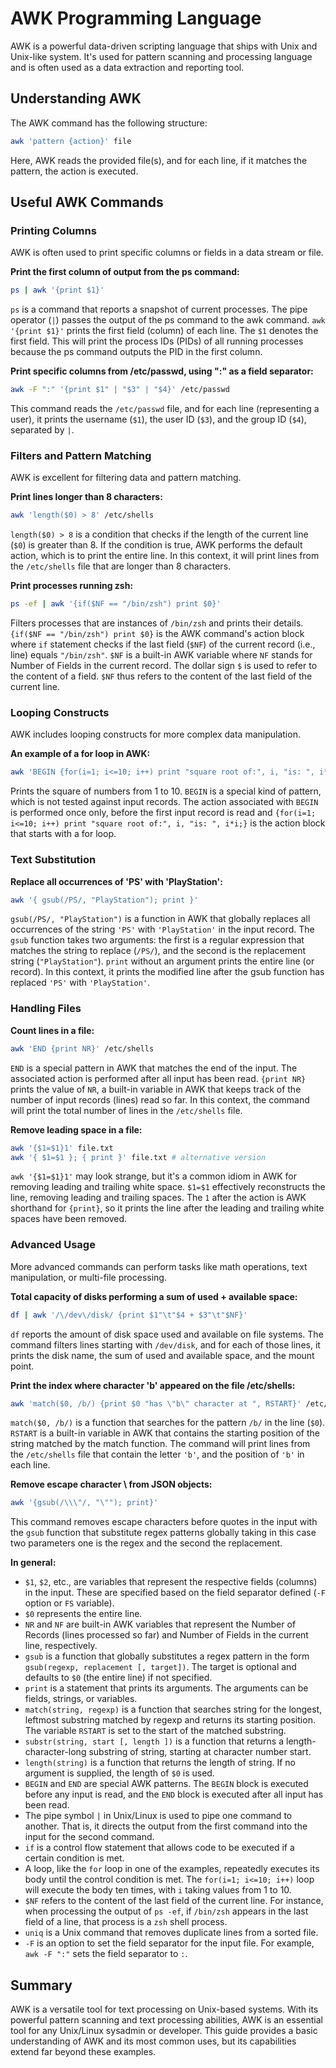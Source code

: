 # AWK Programming Language

AWK is a powerful data-driven scripting language that ships with Unix and Unix-like system. It's used for pattern scanning and processing language and is often used as a data extraction and reporting tool.

## Understanding AWK

The AWK command has the following structure:

```sh
awk 'pattern {action}' file
```

Here, AWK reads the provided file(s), and for each line, if it matches the pattern, the action is executed.

## Useful AWK Commands

### Printing Columns

AWK is often used to print specific columns or fields in a data stream or file.

**Print the first column of output from the ps command:**

```sh
ps | awk '{print $1}'
```

`ps` is a command that reports a snapshot of current processes. The pipe operator (`|`) passes the output of the ps command to the awk command. `awk '{print $1}'` prints the first field (column) of each line. The `$1` denotes the first field. This will print the process IDs (PIDs) of all running processes because the ps command outputs the PID in the first column.

**Print specific columns from /etc/passwd, using ":" as a field separator:**

```sh
awk -F ":" '{print $1" | "$3" | "$4}' /etc/passwd
```

This command reads the `/etc/passwd` file, and for each line (representing a user), it prints the username (`$1`), the user ID (`$3`), and the group ID (`$4`), separated by `|`.

### Filters and Pattern Matching

AWK is excellent for filtering data and pattern matching.

**Print lines longer than 8 characters:**

```sh
awk 'length($0) > 8' /etc/shells
```

`length($0) > 8` is a condition that checks if the length of the current line (`$0`) is greater than 8. If the condition is true, AWK performs the default action, which is to print the entire line. In this context, it will print lines from the `/etc/shells` file that are longer than 8 characters.

**Print processes running zsh:**

```sh
ps -ef | awk '{if($NF == "/bin/zsh") print $0}'
```

Filters processes that are instances of `/bin/zsh` and prints their details. `{if($NF == "/bin/zsh") print $0}` is the AWK command's action block where `if` statement checks if the last field (`$NF`) of the current record (i.e., line) equals `"/bin/zsh"`. `$NF` is a built-in AWK variable where `NF` stands for Number of Fields in the current record. The dollar sign `$` is used to refer to the content of a field. `$NF` thus refers to the content of the last field of the current line.

### Looping Constructs

AWK includes looping constructs for more complex data manipulation.

**An example of a for loop in AWK:**

```sh
awk 'BEGIN {for(i=1; i<=10; i++) print "square root of:", i, "is: ", i*i;}'
```

Prints the square of numbers from 1 to 10. `BEGIN` is a special kind of pattern, which is not tested against input records. The action associated with `BEGIN` is performed once only, before the first input record is read and `{for(i=1; i<=10; i++) print "square root of:", i, "is: ", i*i;}` is the action block that starts with a for loop.

### Text Substitution

**Replace all occurrences of 'PS' with 'PlayStation':**

```sh
awk '{ gsub(/PS/, "PlayStation"); print }'
```

`gsub(/PS/, "PlayStation")` is a function in AWK that globally replaces all occurrences of the string `'PS'` with `'PlayStation'` in the input record. The `gsub` function takes two arguments: the first is a regular expression that matches the string to replace (`/PS/`), and the second is the replacement string (`"PlayStation"`). `print` without an argument prints the entire line (or record). In this context, it prints the modified line after the gsub function has replaced `'PS'` with `'PlayStation'`.

### Handling Files

**Count lines in a file:**

```sh
awk 'END {print NR}' /etc/shells
```

`END` is a special pattern in AWK that matches the end of the input. The associated action is performed after all input has been read. `{print NR}` prints the value of `NR`, a built-in variable in AWK that keeps track of the number of input records (lines) read so far. In this context, the command will print the total number of lines in the `/etc/shells` file.

**Remove leading space in a file:**

```sh
awk '{$1=$1}1' file.txt
awk '{ $1=$1 }; { print }' file.txt # alternative version
```

`awk '{$1=$1}1'` may look strange, but it's a common idiom in AWK for removing leading and trailing white space. `$1=$1` effectively reconstructs the line, removing leading and trailing spaces. The `1` after the action is AWK shorthand for `{print}`, so it prints the line after the leading and trailing white spaces have been removed.

### Advanced Usage

More advanced commands can perform tasks like math operations, text manipulation, or multi-file processing.

**Total capacity of disks performing a sum of used + available space:**

```sh
df | awk '/\/dev\/disk/ {print $1"\t"$4 + $3"\t"$NF}'
```

`df` reports the amount of disk space used and available on file systems. The command filters lines starting with `/dev/disk`, and for each of those lines, it prints the disk name, the sum of used and available space, and the mount point.

**Print the index where character 'b' appeared on the file /etc/shells:**

```sh
awk 'match($0, /b/) {print $0 "has \"b\" character at ", RSTART}' /etc/shells
```

`match($0, /b/)` is a function that searches for the pattern `/b/` in the line (`$0`). `RSTART` is a built-in variable in AWK that contains the starting position of the string matched by the match function. The command will print lines from the `/etc/shells` file that contain the letter `'b'`, and the position of `'b'` in each line.

**Remove escape character \ from JSON objects:**

```sh
awk '{gsub(/\\\"/, "\""); print}'
```

This command removes escape characters before quotes in the input with the `gsub` function that substitute regex patterns globally taking in this case two parameters one is the regex and the second the replacement.

**In general:**

- `$1`, `$2`, etc., are variables that represent the respective fields (columns) in the input. These are specified based on the field separator defined (`-F` option or `FS` variable).
- `$0` represents the entire line.
- `NR` and `NF` are built-in AWK variables that represent the Number of Records (lines processed so far) and Number of Fields in the current line, respectively.
- `gsub` is a function that globally substitutes a regex pattern in the form `gsub(regexp, replacement [, target])`. The target is optional and defaults to `$0` (the entire line) if not specified.
- `print` is a statement that prints its arguments. The arguments can be fields, strings, or variables.
- `match(string, regexp)` is a function that searches string for the longest, leftmost substring matched by regexp and returns its starting position. The variable `RSTART` is set to the start of the matched substring.
- `substr(string, start [, length ])` is a function that returns a length-character-long substring of string, starting at character number start.
- `length(string)` is a function that returns the length of string. If no argument is supplied, the length of `$0` is used.
- `BEGIN` and `END` are special AWK patterns. The `BEGIN` block is executed before any input is read, and the `END` block is executed after all input has been read.
- The pipe symbol `|` in Unix/Linux is used to pipe one command to another. That is, it directs the output from the first command into the input for the second command.
- `if` is a control flow statement that allows code to be executed if a certain condition is met.
- A loop, like the `for` loop in one of the examples, repeatedly executes its body until the control condition is met. The `for(i=1; i<=10; i++)` loop will execute the body ten times, with `i` taking values from 1 to 10.
- `$NF` refers to the content of the last field of the current line. For instance, when processing the output of `ps -ef`, if `/bin/zsh` appears in the last field of a line, that process is a `zsh` shell process.
- `uniq` is a Unix command that removes duplicate lines from a sorted file.
- `-F` is an option to set the field separator for the input file. For example, `awk -F ":"` sets the field separator to `:`.

## Summary

AWK is a versatile tool for text processing on Unix-based systems. With its powerful pattern scanning and text processing abilities, AWK is an essential tool for any Unix/Linux sysadmin or developer. This guide provides a basic understanding of AWK and its most common uses, but its capabilities extend far beyond these examples.
